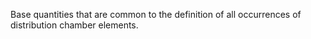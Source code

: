 Base quantities that are common to the definition of all occurrences of distribution chamber elements.